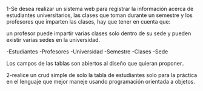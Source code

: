 1-Se desea realizar un sistema web para registrar la información acerca de estudiantes universitarios, las clases que toman durante un semestre y los profesores que imparten las clases, hay que tener en cuenta que:

 un profesor puede impartir varias clases solo dentro de su sede y pueden existir varias sedes en la universidad.

 -Estudiantes
 -Profesores
 -Universidad
 -Semestre
 -Clases
 -Sede
 
Los campos de las tablas son abiertos al diseño que quieran proponer..

2-realice un crud simple de solo la tabla de estudiantes solo para la práctica en el lenguaje que mejor maneje usando programación orientada a objetos.